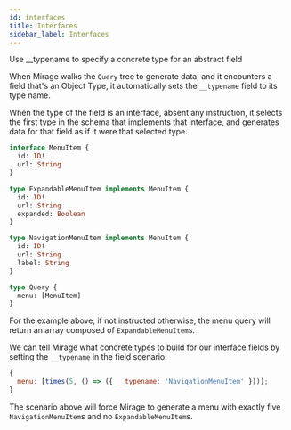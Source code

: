 ```yaml
---
id: interfaces
title: Interfaces
sidebar_label: Interfaces
---
```


Use \_\_typename to specify a concrete type for an abstract field

When Mirage walks the `Query` tree to generate data, and it encounters a field that's an Object Type, it automatically sets the `__typename` field to its type name.

When the type of the field is an interface, absent any instruction, it selects the first type in the schema that implements that interface, and generates data for that field as if it were that selected type.

```graphql
interface MenuItem {
  id: ID!
  url: String
}

type ExpandableMenuItem implements MenuItem {
  id: ID!
  url: String
  expanded: Boolean
}

type NavigationMenuItem implements MenuItem {
  id: ID!
  url: String
  label: String
}

type Query {
  menu: [MenuItem]
}
```

For the example above, if not instructed otherwise, the menu query will return an array composed of `ExpandableMenuItem`s.

We can tell Mirage what concrete types to build for our interface fields by setting the `__typename` in the field scenario.

```javascript
{
  menu: [times(5, () => ({ __typename: 'NavigationMenuItem' }))];
}
```

The scenario above will force Mirage to generate a menu with exactly five `NavigationMenuItem`s and no `ExpandableMenuItem`s.
